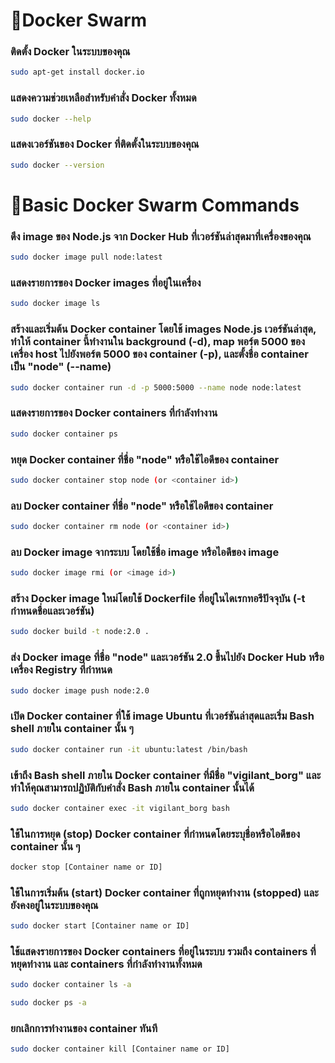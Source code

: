 # 🚩Docker Swarm
  ### ติดตั้ง Docker ในระบบของคุณ
  ```sh
  sudo apt-get install docker.io
  ```
  ### แสดงความช่วยเหลือสำหรับคำสั่ง Docker ทั้งหมด
  ```sh
  sudo docker --help
  ```
  ### แสดงเวอร์ชันของ Docker ที่ติดตั้งในระบบของคุณ
  ```sh
  sudo docker --version
  ```
# 🚩Basic Docker Swarm Commands
  ### ดึง image ของ Node.js จาก Docker Hub ที่เวอร์ชันล่าสุดมาที่เครื่องของคุณ
  ```sh
  sudo docker image pull node:latest
  ```
  ### แสดงรายการของ Docker images ที่อยู่ในเครื่อง
  ```sh
  sudo docker image ls
  ```
  ### สร้างและเริ่มต้น Docker container โดยใช้ images Node.js เวอร์ชันล่าสุด, ทำให้ container นี้ทำงานใน background (-d), map พอร์ต 5000 ของเครื่อง host ไปยังพอร์ต 5000 ของ container (-p), และตั้งชื่อ container เป็น "node" (--name)
  ```sh
  sudo docker container run -d -p 5000:5000 --name node node:latest
  ```
  ### แสดงรายการของ Docker containers ที่กำลังทำงาน
  ```sh
  sudo docker container ps
  ```
  ### หยุด Docker container ที่ชื่อ "node" หรือใช้ไอดีของ container
  ```sh
  sudo docker container stop node (or <container id>)
  ```
  ### ลบ Docker container ที่ชื่อ "node" หรือใช้ไอดีของ container
  ```sh
  sudo docker container rm node (or <container id>)
  ```
  ### ลบ Docker image จากระบบ โดยใช้ชื่อ image หรือไอดีของ image
  ```sh
  sudo docker image rmi (or <image id>)
  ```
  ### สร้าง Docker image ใหม่โดยใช้ Dockerfile ที่อยู่ในไดเรกทอรีปัจจุบัน (-t กำหนดชื่อและเวอร์ชัน)
  ```sh
  sudo docker build -t node:2.0 .
  ```
  ### ส่ง Docker image ที่ชื่อ "node" และเวอร์ชัน 2.0 ขึ้นไปยัง Docker Hub หรือเครื่อง Registry ที่กำหนด
  ```sh
  sudo docker image push node:2.0
  ```
  ### เปิด Docker container ที่ใช้ image Ubuntu ที่เวอร์ชันล่าสุดและเริ่ม Bash shell ภายใน container นั้น ๆ 
  ```sh
  sudo docker container run -it ubuntu:latest /bin/bash
  ```
  ### เข้าถึง Bash shell ภายใน Docker container ที่มีชื่อ "vigilant_borg" และทำให้คุณสามารถปฏิบัติกับคำสั่ง Bash ภายใน container นั้นได้
  ```sh
  sudo docker container exec -it vigilant_borg bash
  ```
  ### ใช้ในการหยุด (stop) Docker container ที่กำหนดโดยระบุชื่อหรือไอดีของ container นั้น ๆ
  ```sh
  docker stop [Container name or ID]
  ```
  ### ใช้ในการเริ่มต้น (start) Docker container ที่ถูกหยุดทำงาน (stopped) และยังคงอยู่ในระบบของคุณ
  ```sh
  sudo docker start [Container name or ID]
  ```
  ### ใช้แสดงรายการของ Docker containers ที่อยู่ในระบบ รวมถึง containers ที่หยุดทำงาน และ containers ที่กำลังทำงานทั้งหมด
  ```sh
  sudo docker container ls -a
  ```
  ```sh
  sudo docker ps -a
  ```
  ### ยกเลิกการทำงานของ container ทันที
  ```sh
  sudo docker container kill [Container name or ID]
  ```
